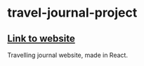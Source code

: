 # travel-journal-project
## [Link to website](https://travel-journey-react-app.netlify.app/)
Travelling journal website, made in React.
